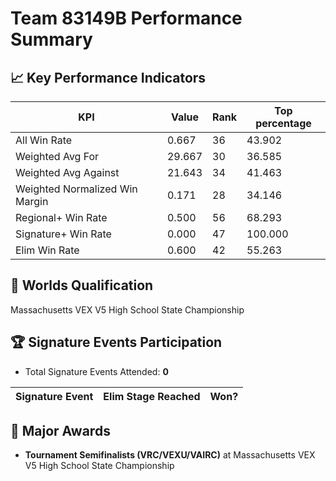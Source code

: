 # Team 83149B Performance Summary

## 📈 Key Performance Indicators
| KPI | Value | Rank | Top percentage |
| --- | ----- | ---- | ----- |
| All Win Rate | 0.667 | 36 | 43.902 |
| Weighted Avg For | 29.667 | 30 | 36.585 |
| Weighted Avg Against | 21.643 | 34 | 41.463 |
| Weighted Normalized Win Margin | 0.171 | 28 | 34.146 |
| Regional+ Win Rate | 0.500 | 56 | 68.293 |
| Signature+ Win Rate | 0.000 | 47 | 100.000 |
| Elim Win Rate | 0.600 | 42 | 55.263 |


## 🎯 Worlds Qualification
Massachusetts VEX V5 High School State Championship

## 🏆 Signature Events Participation
- Total Signature Events Attended: **0**

| Signature Event | Elim Stage Reached | Won? |
|:----------------|:-------------------|:----|


## 🥇 Major Awards
- **Tournament Semifinalists (VRC/VEXU/VAIRC)** at Massachusetts VEX V5 High School State Championship

